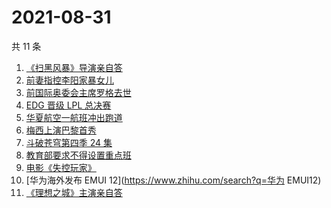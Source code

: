 # 2021-08-31

共 11 条

<!-- BEGIN -->
<!-- 最后更新时间 Tue Aug 31 2021 07:06:20 GMT+0800 (China Standard Time) -->

1. [《扫黑风暴》导演亲自答](https://www.zhihu.com/search?q=扫黑风暴)
1. [前妻指控李阳家暴女儿](https://www.zhihu.com/search?q=李阳家暴)
1. [前国际奥委会主席罗格去世](https://www.zhihu.com/search?q=罗格)
1. [EDG 晋级 LPL 总决赛](https://www.zhihu.com/search?q=EDG)
1. [华夏航空一航班冲出跑道](https://www.zhihu.com/search?q=华夏航空)
1. [梅西上演巴黎首秀](https://www.zhihu.com/search?q=梅西)
1. [斗破苍穹第四季 24 集](https://www.zhihu.com/search?q=斗破苍穹)
1. [教育部要求不得设置重点班](https://www.zhihu.com/search?q=重点班)
1. [电影《失控玩家》](https://www.zhihu.com/search?q=失控玩家)
1. [华为海外发布 EMUI 12](https://www.zhihu.com/search?q=华为 EMUI12)
1. [《理想之城》主演亲自答](https://www.zhihu.com/search?q=理想之城)

<!-- END -->
